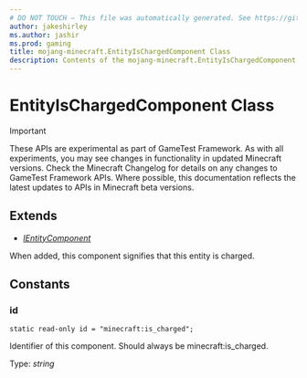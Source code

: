 ```yaml
---
# DO NOT TOUCH — This file was automatically generated. See https://github.com/Mojang/MinecraftApiDocsGenerator to modify descriptions, examples, etc.
author: jakeshirley
ms.author: jashir
ms.prod: gaming
title: mojang-minecraft.EntityIsChargedComponent Class
description: Contents of the mojang-minecraft.EntityIsChargedComponent class.
---
```

# EntityIsChargedComponent Class
>[!IMPORTANT]
>These APIs are experimental as part of GameTest Framework. As with all experiments, you may see changes in functionality in updated Minecraft versions. Check the Minecraft Changelog for details on any changes to GameTest Framework APIs. Where possible, this documentation reflects the latest updates to APIs in Minecraft beta versions.

## Extends
- [*IEntityComponent*](IEntityComponent.md)

When added, this component signifies that this entity is charged.

## Constants

### **id**
`static read-only id = "minecraft:is_charged";`

Identifier of this component. Should always be minecraft:is_charged.

Type: *string*
